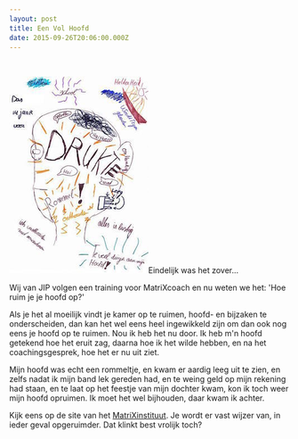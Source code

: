 ```yaml
---
layout: post
title: Een Vol Hoofd
date: 2015-09-26T20:06:00.000Z
---
```


&nbsp;

![](/uploads/versions/vol-hoofd---x----250-353x---.jpg)Eindelijk was het zover...

Wij van JIP&nbsp;volgen een training voor MatriXcoach en nu weten we het: 'Hoe ruim je je hoofd op?'

Als je het al moeilijk vindt je kamer op te ruimen, hoofd- en bijzaken te onderscheiden, dan kan het wel eens heel ingewikkeld zijn om dan ook nog eens je hoofd op te ruimen. Nou ik heb het nu door. Ik heb m'n hoofd getekend hoe het eruit zag, daarna hoe ik het wilde hebben, en na het coachingsgesprek, hoe het er nu uit ziet.

Mijn hoofd was echt een rommeltje, en kwam er aardig leeg uit te zien, en zelfs nadat ik mijn band lek gereden had, en te weing geld op mijn rekening had staan, en te laat op het feestje van mijn dochter kwam, kon ik toch weer mijn hoofd opruimen. Ik moet het wel bijhouden, daar kwam ik achter.

Kijk eens op de site van het [MatriXinstituut](http://matrixmethodeinstituut.nl). Je wordt er vast wijzer van, in ieder geval opgeruimder. Dat klinkt best vrolijk toch?
